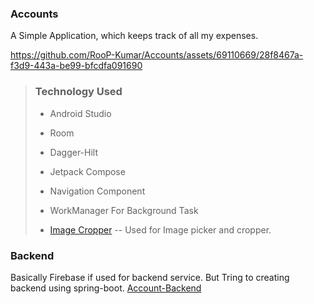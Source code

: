 ### Accounts
A Simple Application, which keeps track of all my expenses.



https://github.com/RooP-Kumar/Accounts/assets/69110669/28f8467a-f3d9-443a-be99-bfcdfa091690



> ### Technology Used
> - Android Studio
> 
> - Room
> 
> - Dagger-Hilt
> 
> - Jetpack Compose
> 
> - Navigation Component
>   
> - WorkManager For Background Task
>
> - [Image Cropper](https://github.com/CanHub/Android-Image-Cropper) -- Used for Image picker and cropper.
>

### Backend
Basically Firebase if used for backend service. 
But Tring to creating backend using spring-boot.
[Account-Backend](https://github.com/RooP-Kumar/Backend-Accounts)

